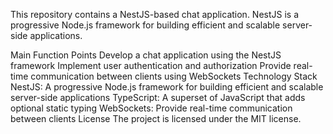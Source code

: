 This repository contains a NestJS-based chat application. NestJS is a progressive Node.js framework for building efficient and scalable server-side applications.

Main Function Points
Develop a chat application using the NestJS framework
Implement user authentication and authorization
Provide real-time communication between clients using WebSockets
Technology Stack
NestJS: A progressive Node.js framework for building efficient and scalable server-side applications
TypeScript: A superset of JavaScript that adds optional static typing
WebSockets: Provide real-time communication between clients
License
The project is licensed under the MIT license.
